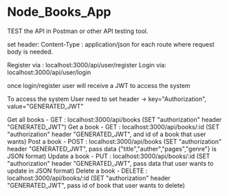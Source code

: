 # Node_Books_App

TEST the API in Postman or other API testing tool.

set header: Content-Type : application/json for each route where request body is needed.

Register via : localhost:3000/api/user/register 
Login via:     localhost:3000/api/user/login

once login/register user will receive a JWT to access the system

To access the system User need to set header -> key="Authorization", value="GENERATED_JWT"


Get all books - GET : localhost:3000/api/books (SET "authorization" header "GENERATED_JWT")
Get a book - GET : localhost:3000/api/books/:id (SET "authorization" header "GENERATED_JWT", and id of a book that user wants)
Post a book - POST : localhost:3000/api/books (SET "authorization" header "GENERATED_JWT", pass data {"title","auther","pages","genre"} is JSON format)
Update a book - PUT : localhost:3000/api/books/:id (SET "authorization" header "GENERATED_JWT", pass data that user wants to update in JSON format)
Delete a book - DELETE : localhost:3000/api/books/:id (SET "authorization" header "GENERATED_JWT", pass id of book that user wants to delete)
